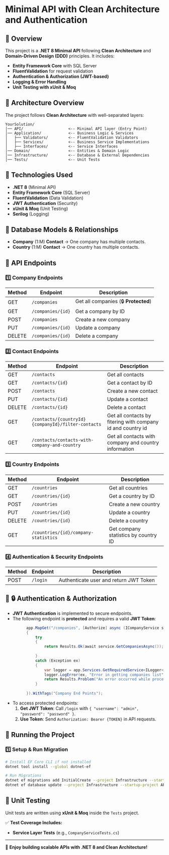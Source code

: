 # **Minimal API with Clean Architecture and Authentication**

## **📌 Overview**
This project is a **.NET 8 Minimal API** following **Clean Architecture** and **Domain-Driven Design (DDD)** principles. It includes:
- **Entity Framework Core** with SQL Server
- **FluentValidation** for request validation
- **Authentication & Authorization (JWT-based)**
- **Logging & Error Handling**
- **Unit Testing with xUnit & Moq**

## **📂 Architecture Overview**
The project follows **Clean Architecture** with well-separated layers:

```
YourSolution/
│── API/                    <-- Minimal API layer (Entry Point)
│── Application/            <-- Business Logic & Services
│   ├── Validators/         <-- FluentValidation Validators
│   ├── Services/           <-- Business Service Implementations
│   ├── Interfaces/         <-- Service Interfaces
│── Domain/                 <-- Entities & Domain Logic
│── Infrastructure/         <-- Database & External Dependencies
│── Tests/                  <-- Unit Tests
```

## **📌 Technologies Used**
- **.NET 8** (Minimal API)
- **Entity Framework Core** (SQL Server)
- **FluentValidation** (Data Validation)
- **JWT Authentication** (Security)
- **xUnit & Moq** (Unit Testing)
- **Serilog** (Logging)

## **🔹 Database Models & Relationships**
- **Company** (1:M) **Contact** → One company has multiple contacts.
- **Country** (1:M) **Contact** → One country has multiple contacts.

## **📌 API Endpoints**

### **1️⃣ Company Endpoints**
| Method | Endpoint              | Description |
|--------|----------------------|-------------|
| GET    | `/companies`         | Get all companies (🔒 **Protected**) |
| GET    | `/companies/{id}`    | Get a company by ID |
| POST   | `/companies`         | Create a new company |
| PUT    | `/companies/{id}`    | Update a company |
| DELETE | `/companies/{id}`    | Delete a company |

### **2️⃣ Contact Endpoints**
| Method | Endpoint                                           | Description                                                 |
|--------|----------------------------------------------------|-------------------------------------------------------------|
| GET    | `/contacts`                                        | Get all contacts                                            |
| GET    | `/contacts/{id}`                                   | Get a contact by ID                                         |
| POST   | `/contacts`                                        | Create a new contact                                        |
| PUT    | `/contacts/{id}`                                   | Update a contact                                            |
| DELETE | `/contacts/{id}`                                   | Delete a contact                                            |
| GET    | `/contacts/{countryId}{companyId}/filter-contacts` | Get all contacts by fitering with company id and country id |
| GET    | `/contacts/contacts-with-company-and-country`      |  Get all contacts with company and country information      |

### **3️⃣ Country Endpoints**
| Method | Endpoint                             | Description                          |
|--------|--------------------------------------|--------------------------------------|
| GET    | `/countries`                         | Get all countries                    |
| GET    | `/countries/{id}`                    | Get a country by ID                  |
| POST   | `/countries`                         | Create a new country                 |
| PUT    | `/countries/{id}`                    | Update a country                     |
| DELETE | `/countries/{id}`                    | Delete a country                     |
| GET    | `/countries/{id}/company-statistics` | Get company statistics by country ID |

### **4️⃣ Authentication & Security Endpoints**
| Method | Endpoint   | Description |
|--------|-----------|-------------|
| POST   | `/login`  | Authenticate user and return JWT Token |


## **📌 🔒 Authentication & Authorization**
- **JWT Authentication** is implemented to secure endpoints.
- The following endpoint is **protected** and requires a valid **JWT Token**:
  ```csharp
        app.MapGet("/companies", [Authorize] async (ICompanyService service) =>
        {
            try
            {
                return Results.Ok(await service.GetCompaniesAsync());
        
            }
            catch (Exception ex)
            {
                var logger = app.Services.GetRequiredService<ILogger<Program>>();
                logger.LogError(ex, "Error in getting companies list");
                return Results.Problem("An error occurred while processing your request.");
            }
        
        }).WithTags("Company End Points");
  ```
- To access protected endpoints:
  1. **Get JWT Token**: Call `/login` with `{ "username": "admin", "password": "password" }`.
  2. **Use Token**: Send `Authorization: Bearer {TOKEN}` in API requests.

## **📌 Running the Project**
### **1️⃣ Setup & Run Migration**
```bash
# Install EF Core CLI if not installed
dotnet tool install --global dotnet-ef

# Run Migrations
dotnet ef migrations add InitialCreate --project Infrastructure --startup-project API
dotnet ef database update --project Infrastructure --startup-project API
```

## **📌 Unit Testing**
Unit tests are written using **xUnit & Moq** inside the `Tests` project.


✅ **Test Coverage Includes:**
- **Service Layer Tests** (e.g., `CompanyServiceTests.cs`)

---
🚀 **Enjoy building scalable APIs with .NET 8 and Clean Architecture!**

